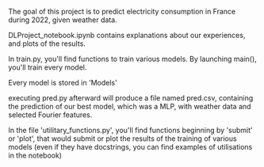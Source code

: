 The goal of this project is to predict electricity consumption in France during 2022, given weather data.

DLProject_notebook.ipynb contains explanations about our experiences, and plots of the results.

In train.py, you'll find functions to train various models.
By launching main(), you'll train every model.

Every model is stored in 'Models'

executing pred.py afterward will produce a file named pred.csv, containing the prediction of our best model, which was a MLP, with weather data and selected Fourier features.

In the file 'utilitary_functions.py', you'll find functions beginning by 'submit' or 'plot', that would submit or plot the results of the training of various models (even if they have docstrings, you can find examples of utilisations in the notebook)
